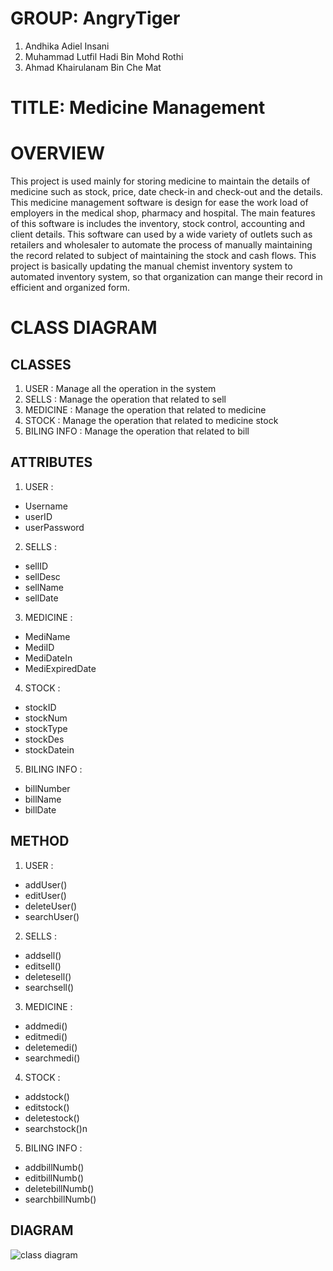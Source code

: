 # __GROUP:__ AngryTiger
1.	Andhika Adiel Insani
2.	Muhammad Lutfil Hadi Bin Mohd Rothi
3.	Ahmad Khairulanam Bin Che Mat

# __TITLE:__ Medicine Management 

# OVERVIEW
This project is used mainly for storing medicine to maintain the details of medicine such as stock, price, date check-in and check-out and the details. This medicine management software is design for ease the work load of employers in the medical shop, pharmacy and hospital. The main features of this software is includes the inventory, stock control, accounting and client details. This software can used by a wide variety of outlets such as retailers and wholesaler to automate the process of manually maintaining the record related to subject of maintaining the stock and cash flows. This project is basically updating the manual chemist inventory system to automated inventory system, so that organization can mange their record in efficient and organized form.
# CLASS DIAGRAM
## CLASSES
1.  USER : Manage all the operation in the system
2.  SELLS : Manage the operation that related to sell
3.  MEDICINE : Manage the operation that related to medicine
4.  STOCK : Manage the operation that related to medicine stock
5.  BILING INFO : Manage the operation that related to bill
## ATTRIBUTES
1.  USER :
  * Username
  * userID
  * userPassword
2.  SELLS : 
  * sellID
  * sellDesc
  * sellName
  * sellDate
3.  MEDICINE  :
  * MediName
  * MediID
  * MediDateIn
  * MediExpiredDate
4.  STOCK : 
  * stockID
  * stockNum
  * stockType
  * stockDes
  * stockDatein
5.  BILING INFO :
  * billNumber
  * billName
  * billDate

## METHOD
1.  USER :
 * addUser()
 * editUser()
 * deleteUser()
 * searchUser()
2.  SELLS : 
 * addsell()
 * editsell()
 * deletesell()
 * searchsell()
3.  MEDICINE  :
 * addmedi()
 * editmedi()
 * deletemedi()
 * searchmedi()
4.  STOCK : 
 * addstock()
 * editstock()
 * deletestock()
 * searchstock()n
5.  BILING INFO :
 * addbillNumb()
 * editbillNumb()
 * deletebillNumb()
 * searchbillNumb()
## DIAGRAM
![class diagram](https://drive.google.com/uc?export=view&id=1KlX1Qv8ARl_-0TsGYeBBBQqAu7HDDc7a)
